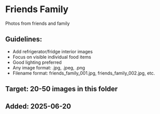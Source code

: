 # Friends Family

Photos from friends and family

## Guidelines:
- Add refrigerator/fridge interior images
- Focus on visible individual food items
- Good lighting preferred
- Any image format: .jpg, .jpeg, .png
- Filename format: friends_family_001.jpg, friends_family_002.jpg, etc.

## Target: 20-50 images in this folder

## Added: 2025-06-20
